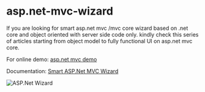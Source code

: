 # asp.net-mvc-wizard
If you are looking for smart asp.net mvc /mvc core wizard based on .net core and object oriented with server side code only.
kindly check this series of articles starting from object model to fully functional UI on asp.net mvc core.

For online demo:
[asp.net mvc demo](http://aspnetwizard.azurewebsites.net)

Documentation:
[Smart ASP.Net MVC Wizard](http://ajamaeen.blogspot.com/2018/03/smart-aspnet-mvc-wizard-part-1.html)


![ASP.Net Wizard](https://4.bp.blogspot.com/-DWwGZBPOVc8/Wr5SIX7zl6I/AAAAAAAAAlY/sg3rEv1RGV8lLLQsuI6lyh9nUTjr4n-2QCLcBGAs/s1600/final%2Bsmart%2Bwizard.PNG)


